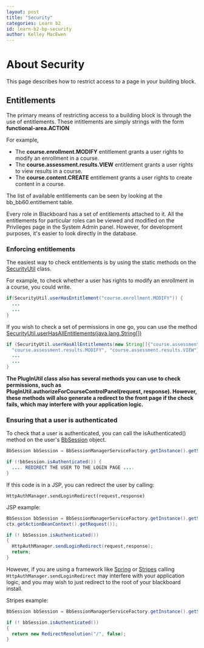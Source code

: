 ```yaml
---
layout: post
title: "Security" 
categories: Learn b2
id: learn-b2-bp-security
author: Kelley MacEwen
---
```


# About Security

This page describes how to restrict access to a page in your building block.

## Entitlements

The primary means of restricting access to a building block is through the use
of entitlements. These intitlements are simply strings with the form
**functional-area.ACTION**

For example,

  * The **course.enrollment.MODIFY** entitlement grants a user rights to modify an enrollment in a course.
  * The **course.assessment.results.VIEW** entitlement grants a user rights to view results in a course.
  * The **course.content.CREATE** entitlement grants a user rights to create content in a course.

The list of available entitlements can be seen by looking at the
bb_bb60.entitlement table.

Every role in Blackboard has a set of entitlements attached to it. All the
entitlements for particular roles can be viewed and modified on the Privileges
page in the System Admin panel. However, for development purposes, it's easier
to look directly in the database.

### Enforcing entitlements

The easiest way to check entitlements is by using the static methods on the
[SecurityUtil](https:////library.blackboard.com/ref/15c9ac3f-f10f-44bc-91f9-1556e05cc5b6/blackboard/platform/security/SecurityUtil.html) class.

For example, to check whether a user has rights to modify an enrollment in a course, you could write.

~~~ java
if(SecurityUtil.userHasEntitlement("course.enrollment.MODIFY")) {
  ...
  ...
}
~~~

If you wish to check a set of permissions in one go, you can use the method [SecurityUtil.userHasAllEntitlements(java.lang.String[])](https://library.blackboard.com/ref/15c9ac3f-f10f-44bc-91f9-1556e05cc5b6/blackboard/platform/security/SecurityUtil.html%23userHasAllEntitlements%28java.lang.String%5B%5D%29)

~~~ java
if (SecurityUtil.userHasAllEntitlements(new String[]{"course.assessment.results.DELETE",
  "course.assessment.results.MODIFY", "course.assessment.results.VIEW"})) {
  ...
  ...
}
~~~

**The PlugInUtil class also has several methods you can use to check permissions, such as PlugInUtil.authorizeForCourseControlPanel(request, response). However, these methods will also generate a redirect to the front page if the check fails, which may interfere with your application logic.**

### Ensuring that a user is authenticated

To check that a user is authenticated, you can call the isAuthenticated()
method on the user's [BbSession](https://library.blackboard.com/ref/15c9ac3f-f10f-44bc-91f9-1556e05cc5b6/blackboard/platform/session/BbSession.html) object.

~~~ java
BbSession bbSession = BbSessionManagerServiceFactory.getInstance().getSession(ctx.getActionBeanContext().getRequest());

if (!bbSession.isAuthenticated()) {
  .... REDIRECT THE USER TO THE LOGIN PAGE ....
}
~~~

If this code is in a JSP, you can redirect the user by calling:

~~~ http
HttpAuthManager.sendLoginRedirect(request,response)
~~~

JSP example:
~~~ java
BbSession bbSession = BbSessionManagerServiceFactory.getInstance().getSession(
ctx.getActionBeanContext().getRequest());

if (! bbSession.isAuthenticated())
{
  HttpAuthManager.sendLoginRedirect(request,response);
  return;
}
~~~

However, if you are using a framework like
[Spring](https://www.springsource.org/) or
[Stripes](https://www.stripesframework.org/) calling
`HttpAuthManager.sendLoginRedirect` may interfere with your application logic,
and you may wish to just redirect to the root of your blackboard install.

Stripes example:

~~~ java
BbSession bbSession = BbSessionManagerServiceFactory.getInstance().getSession(ctx.getActionBeanContext().getRequest());

if (! bbSession.isAuthenticated())
{
  return new RedirectResolution("/", false);
}
~~~
